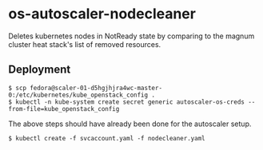# os-autoscaler-nodecleaner

Deletes kubernetes nodes in NotReady state by comparing to
the magnum cluster heat stack's list of removed resources.

## Deployment

```
$ scp fedora@scaler-01-d5hgjhjra4wc-master-0:/etc/kubernetes/kube_openstack_config .
$ kubectl -n kube-system create secret generic autoscaler-os-creds --from-file=kube_openstack_config
```

The above steps should have already been done for the autoscaler setup.

```
$ kubectl create -f svcaccount.yaml -f nodecleaner.yaml
```
